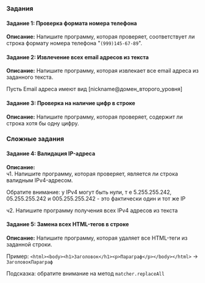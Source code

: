 ### Задания
#### Задание 1: Проверка формата номера телефона

**Описание:** Напишите программу, которая проверяет, соответствует ли строка формату номера телефона "`(999)145-67-89`".

#### Задание 2: Извлечение всех email адресов из текста

**Описание:** Напишите программу, которая извлекает все email адреса из заданного текста.

Пусть Email адреса имеют вид \[nickname@домен_второго_уровня\]

#### Задание 3: Проверка на наличие цифр в строке

**Описание:** Напишите программу, которая проверяет, содержит ли строка хотя бы одну цифру.

### Сложные задания

#### Задание 4: Валидация IP-адреса

**Описание:**  
ч1. Напишите программу, которая проверяет, является ли строка валидным IPv4-адресом.

Обратите внимание: у IPv4 могут быть нули, т е 5.255.255.242, 05.255.255.242 и 005.255.255.242 - это фактически один и тот же IP

ч2. Напишите программу получения всех IPv4 адресов из текста

#### Задание 5: Замена всех HTML-тегов в строке

**Описание:** Напишите программу, которая удаляет все HTML-теги из заданной строки.

Пример: `<html><body><h1>Заголовок</h1><p>Параграф</p></body></html>` -> `ЗаголовокПараграф`

Подсказка: обратите внимание на метод `matcher.replaceAll`
